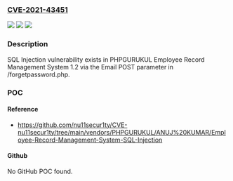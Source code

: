 ### [CVE-2021-43451](https://cve.mitre.org/cgi-bin/cvename.cgi?name=CVE-2021-43451)
![](https://img.shields.io/static/v1?label=Product&message=n%2Fa&color=blue)
![](https://img.shields.io/static/v1?label=Version&message=n%2Fa&color=blue)
![](https://img.shields.io/static/v1?label=Vulnerability&message=n%2Fa&color=brighgreen)

### Description

SQL Injection vulnerability exists in PHPGURUKUL Employee Record Management System 1.2 via the Email POST parameter in /forgetpassword.php.

### POC

#### Reference
- https://github.com/nu11secur1ty/CVE-nu11secur1ty/tree/main/vendors/PHPGURUKUL/ANUJ%20KUMAR/Employee-Record-Management-System-SQL-Injection

#### Github
No GitHub POC found.

